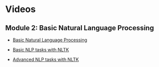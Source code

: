 # Videos

## Module 2: Basic Natural Language Processing

- [Basic Natural Language Processing](https://d3c33hcgiwev3.cloudfront.net/Xqf0hGgFEeedjgoGzm8emA.processed/full/720p/index.mp4?Expires=1707696000&Signature=HXNsh~CUEHNP5D5bRZlP-5n1RQmxKFUqTFf-ZNWh9Zm0dhj-kFRHDK-00ZpH9H84n1P8LgqagRbk~TL3H9x9qhaGs63kfkeqPnRs1oYqD4oKe~e44GAWK4qZGKkIc0awS5qh8wNb~81YQnqTvboaO3iQ2WZI6T-tKdQBbVuf9yg_&Key-Pair-Id=APKAJLTNE6QMUY6HBC5A)

- [Basic NLP tasks with NLTK](https://d3c33hcgiwev3.cloudfront.net/PQRh5GbEEeeSBw5DxGzUwg.processed/full/720p/index.mp4?Expires=1707696000&Signature=EepQD0G3aqs2-dECsC-G-lhxCbbDAyCqBBudBwxZvHMoQDOsdVCYJJKxvvyy-Y3NW7hlqkX9ZCH2ZPKBu6-LuUMsflvDzHgHP-Txl9INOrO-WhSk6lN1tKC0ucP3MZxX9OVR6Kxx1ZP~8hW7RvV6Vjw1yeIshygrJ8PvqD4KT1A_&Key-Pair-Id=APKAJLTNE6QMUY6HBC5A)

- [Advanced NLP tasks with NLTK](https://d3c33hcgiwev3.cloudfront.net/A43T43e9EeeogA4xFg3wEg.processed/full/720p/index.mp4?Expires=1707696000&Signature=DBlSjad0Z4bKXLDDwigmpsdWGuoO1ecSkQWSv8Vb3Uyh6puMifCnNUrcOm5AlH6SHQzpG998N88ymQSRyg69oCtS-tZjynhN77b-HSUHHAaxGeGOAX02UfJAv~rc3wl65h2L1PQ6PiL9-hG3bHf56tNKv7Zt~zI327GuQgPjxkk_&Key-Pair-Id=APKAJLTNE6QMUY6HBC5A)